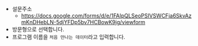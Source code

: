 * 설문주소
  * https://docs.google.com/forms/d/e/1FAIpQLSeoPSIVSWCFja6SkvAzmKnDHebLN-5djYFDp5bv7HCBowK9jg/viewform
 * 방문형으로 선택합니다.
 * 프로그램 이름을 ```처음 만나는 데이터```라고 입력합니다.
